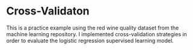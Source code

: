# Cross-Validaton
This is a practice example using the red wine quality dataset from the machine learning repository. I implemented cross-validation strategies in order to evaluate the logistic regression supervised learning model.
